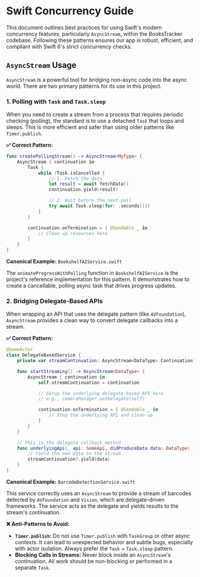 # Swift Concurrency Guide

This document outlines best practices for using Swift's modern concurrency features, particularly `AsyncStream`, within the BooksTracker codebase. Following these patterns ensures our app is robust, efficient, and compliant with Swift 6's strict concurrency checks.

## `AsyncStream` Usage

`AsyncStream` is a powerful tool for bridging non-async code into the async world. There are two primary patterns for its use in this project.

### 1. Polling with `Task` and `Task.sleep`

When you need to create a stream from a process that requires periodic checking (polling), the standard is to use a detached `Task` that loops and sleeps. This is more efficient and safer than using older patterns like `Timer.publish`.

**✅ Correct Pattern:**

```swift
func createPollingStream() -> AsyncStream<MyType> {
    AsyncStream { continuation in
        Task {
            while !Task.isCancelled {
                // 1. Fetch the data
                let result = await fetchData()
                continuation.yield(result)

                // 2. Wait before the next poll
                try await Task.sleep(for: .seconds(1))
            }
        }

        continuation.onTermination = { @Sendable _ in
            // Clean up resources here
        }
    }
}
```

**Canonical Example:** `BookshelfAIService.swift`

The `animateProgressWithPolling` function in `BookshelfAIService` is the project's reference implementation for this pattern. It demonstrates how to create a cancellable, polling async task that drives progress updates.

### 2. Bridging Delegate-Based APIs

When wrapping an API that uses the delegate pattern (like `AVFoundation`), `AsyncStream` provides a clean way to convert delegate callbacks into a stream.

**✅ Correct Pattern:**

```swift
@SomeActor
class DelegateBasedService {
    private var streamContinuation: AsyncStream<DataType>.Continuation?

    func startStreaming() -> AsyncStream<DataType> {
        AsyncStream { continuation in
            self.streamContinuation = continuation

            // Setup the underlying delegate-based API here
            // e.g., cameraManager.setDelegate(self)

            continuation.onTermination = { @Sendable _ in
                // Stop the underlying API and clean up
            }
        }
    }

    // This is the delegate callback method
    func underlyingApi(_ api: SomeApi, didProduceData data: DataType) {
        // Yield the new data to the stream
        streamContinuation?.yield(data)
    }
}
```

**Canonical Example:** `BarcodeDetectionService.swift`

This service correctly uses an `AsyncStream` to provide a stream of barcodes detected by `AVFoundation` and `Vision`, which are delegate-driven frameworks. The service acts as the delegate and yields results to the stream's continuation.

**❌ Anti-Patterns to Avoid:**

*   **`Timer.publish`:** Do not use `Timer.publish` with `TaskGroup` or other async contexts. It can lead to unexpected behavior and subtle bugs, especially with actor isolation. Always prefer the `Task` + `Task.sleep` pattern.
*   **Blocking Calls in Streams:** Never block inside an `AsyncStream`'s continuation. All work should be non-blocking or performed in a separate `Task`.